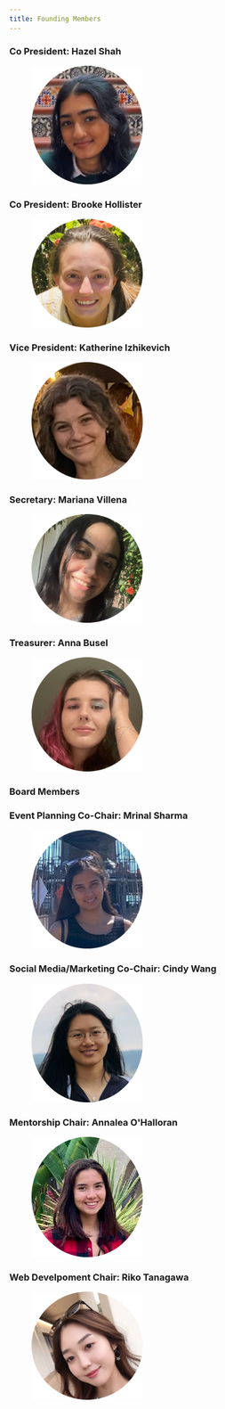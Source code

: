 ```yaml
---
title: Founding Members
---
```


<h3 style="text-align:left;">Co President: Hazel Shah</h3>
<figure>
  <img src="/assets/circleFoundingMembers/hazel.png" alt="drawing" width="200"/>
</figure>

<h3 style="text-align:left;">Co President: Brooke Hollister</h3>
<figure>
  <img src="/assets/circleFoundingMembers/brooke.png" alt="drawing" width="200"/>
</figure>

<h3 style="text-align:left;">Vice President: Katherine Izhikevich</h3>
<figure>
  <img src="/assets/circleFoundingMembers/katherine.png" alt="drawing" width="200"/>
</figure>

<h3 style="text-align:left;">Secretary: Mariana Villena</h3>
<figure>
  <img src="/assets/circleFoundingMembers/mari.png" alt="drawing" width="200"/>
</figure>

<h3 style="text-align:left;">Treasurer: Anna Busel</h3>
<figure>
  <img src="/assets/circleFoundingMembers/anna.png" alt="drawing" width="200"/>
</figure>


### Board Members

<h3 style="text-align:left;">Event Planning Co-Chair: Mrinal Sharma</h3>
<figure>
  <img src="/assets/boardMembersCircle/Mrinal.png" alt="drawing" width="200"/>
</figure>

<h3 style="text-align:left;">Social Media/Marketing Co-Chair: Cindy Wang</h3>
<figure>
  <img src="/assets/boardMembersCircle/cindy.png" alt="drawing" width="200"/>
</figure>

<h3 style="text-align:left;">Mentorship Chair: Annalea O'Halloran</h3>
<figure>
  <img src="/assets/boardMembersCircle/annalea.png" alt="drawing" width="200"/>
</figure>

<h3 style="text-align:left;">Web Develpoment Chair: Riko Tanagawa</h3>
<figure>
  <img src="/assets/boardMembersCircle/riko.png" alt="drawing" width="200"/>
</figure>
